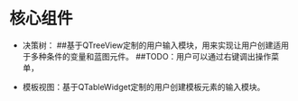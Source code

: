 # 核心组件
- 决策树：
##基于QTreeView定制的用户输入模块，用来实现让用户创建适用于多种条件的变量和蓝图元件。
##TODO：用户可以通过右键调出操作菜单，

- 模板视图：基于QTableWidget定制的用户创建模板元素的输入模块。

